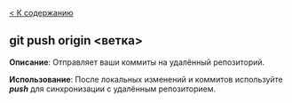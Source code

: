 [< К содержанию](./readme.md)

## git push origin <ветка>

**Описание**: Отправляет ваши коммиты на удалённый репозиторий.

**Использование**: После локальных изменений и коммитов используйте ***push*** для синхронизации с удалённым репозиторием.